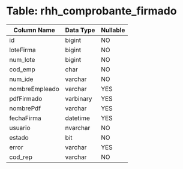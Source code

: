 # Table: rhh_comprobante_firmado

| Column Name | Data Type | Nullable |
|-------------|-----------|----------|
| id | bigint | NO |
| loteFirma | bigint | NO |
| num_lote | bigint | NO |
| cod_emp | char | NO |
| num_ide | varchar | NO |
| nombreEmpleado | varchar | YES |
| pdfFirmado | varbinary | YES |
| nombrePdf | varchar | YES |
| fechaFirma | datetime | YES |
| usuario | nvarchar | NO |
| estado | bit | NO |
| error | varchar | YES |
| cod_rep | varchar | NO |
